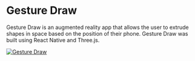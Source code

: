# Gesture Draw

Gesture Draw is an augmented reality app that allows the user to extrude shapes in space based on the position of their phone. Gesture Draw was built using React Native and Three.js.

[![Gesture Draw](http://img.youtube.com/vi/UEEfLbL0nCs/0.jpg)](http://www.youtube.com/watch?v=UEEfLbL0nCs "Gesture Draw")
